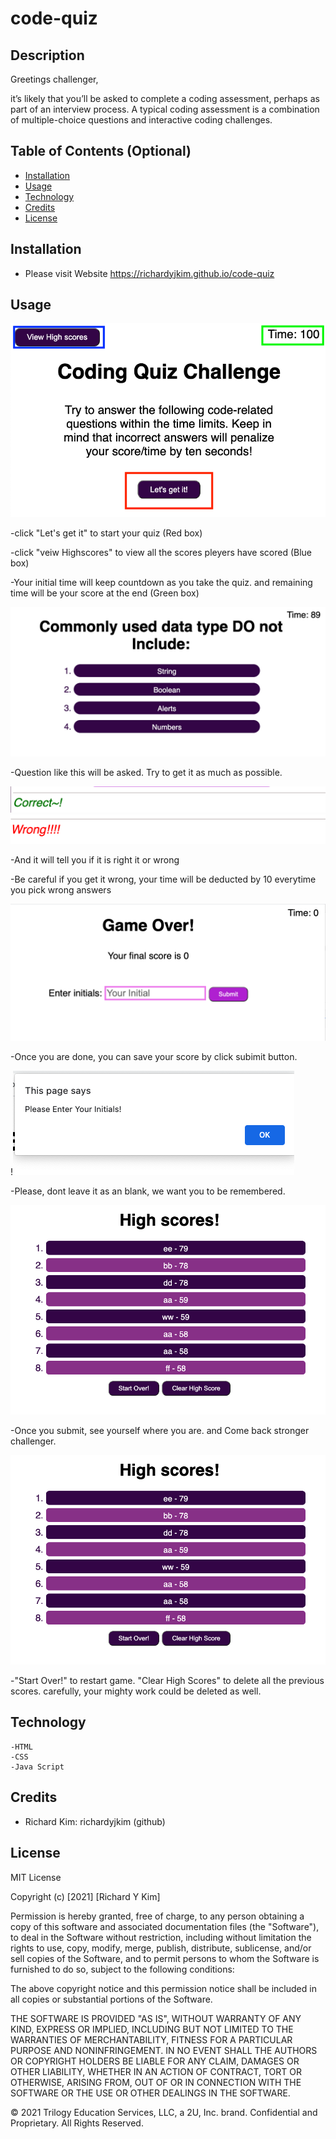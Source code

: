 # code-quiz

## Description 

Greetings challenger,

it’s likely that you’ll be asked to complete a coding assessment, perhaps as part of an interview process. A typical coding assessment is a combination of multiple-choice questions and interactive coding challenges.


## Table of Contents (Optional)


* [Installation](#installation)
* [Usage](#usage)
* [Technology](#technology)
* [Credits](#credits)
* [License](#license)


## Installation

- Please visit Website https://richardyjkim.github.io/code-quiz


## Usage 


![alt text](./Assets/screenshot/ss1.png)

-click "Let's get it" to start your quiz (Red box)

-click "veiw Highscores" to view all the scores pleyers have scored (Blue box)

-Your initial time will keep countdown as you take the quiz. and remaining time will be your score at the end (Green box)

![alt text](./Assets/screenshot/ss2.png)

-Question like this will be asked. Try to get it as much as possible.

![alt text](./Assets/screenshot/ss3.png)
![alt text](./Assets/screenshot/ss4.png)

-And it will tell you if it is right it or wrong

-Be careful if you get it wrong, your time will be deducted by 10 everytime you pick wrong answers

![alt text](./Assets/screenshot/ss5.png)

-Once you are done, you can save your score by click subimit button.

!![alt text](./Assets/screenshot/ss6.png)

-Please, dont leave it as an blank, we want you to be remembered.

![alt text](./Assets/screenshot/ss7.png)

-Once you submit, see yourself where you are. and Come back stronger challenger.

![alt text](./Assets/screenshot/ss7.png)

-"Start Over!" to restart game. "Clear High Scores" to delete all the previous scores.
 carefully, your mighty work could be deleted as well.


## Technology
    -HTML
    -CSS
    -Java Script

## Credits

 - Richard Kim: richardyjkim (github)


## License

MIT License

Copyright (c) [2021] [Richard Y Kim]

Permission is hereby granted, free of charge, to any person obtaining a copy
of this software and associated documentation files (the "Software"), to deal
in the Software without restriction, including without limitation the rights
to use, copy, modify, merge, publish, distribute, sublicense, and/or sell
copies of the Software, and to permit persons to whom the Software is
furnished to do so, subject to the following conditions:

The above copyright notice and this permission notice shall be included in all
copies or substantial portions of the Software.

THE SOFTWARE IS PROVIDED "AS IS", WITHOUT WARRANTY OF ANY KIND, EXPRESS OR
IMPLIED, INCLUDING BUT NOT LIMITED TO THE WARRANTIES OF MERCHANTABILITY,
FITNESS FOR A PARTICULAR PURPOSE AND NONINFRINGEMENT. IN NO EVENT SHALL THE
AUTHORS OR COPYRIGHT HOLDERS BE LIABLE FOR ANY CLAIM, DAMAGES OR OTHER
LIABILITY, WHETHER IN AN ACTION OF CONTRACT, TORT OR OTHERWISE, ARISING FROM,
OUT OF OR IN CONNECTION WITH THE SOFTWARE OR THE USE OR OTHER DEALINGS IN THE
SOFTWARE.

© 2021 Trilogy Education Services, LLC, a 2U, Inc. brand. Confidential and Proprietary. All Rights Reserved.
